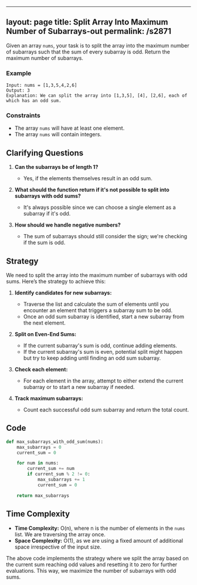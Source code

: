 
---
layout: page
title:  Split Array Into Maximum Number of Subarrays-out
permalink: /s2871
---

Given an array `nums`, your task is to split the array into the maximum number of subarrays such that the sum of every subarray is odd. Return the maximum number of subarrays.

### Example
```
Input: nums = [1,3,5,4,2,6]
Output: 3
Explanation: We can split the array into [1,3,5], [4], [2,6], each of which has an odd sum.
```

### Constraints
- The array `nums` will have at least one element.
- The array `nums` will contain integers.

## Clarifying Questions
1. **Can the subarrays be of length 1?**
   - Yes, if the elements themselves result in an odd sum.
   
2. **What should the function return if it's not possible to split into subarrays with odd sums?**
   - It's always possible since we can choose a single element as a subarray if it's odd.

3. **How should we handle negative numbers?**
   - The sum of subarrays should still consider the sign; we're checking if the sum is odd.

## Strategy
We need to split the array into the maximum number of subarrays with odd sums. Here’s the strategy to achieve this:

1. **Identify candidates for new subarrays:** 
   - Traverse the list and calculate the sum of elements until you encounter an element that triggers a subarray sum to be odd.
   - Once an odd sum subarray is identified, start a new subarray from the next element.

2. **Split on Even-End Sums:** 
   - If the current subarray's sum is odd, continue adding elements.
   - If the current subarray's sum is even, potential split might happen but try to keep adding until finding an odd sum subarray.

3. **Check each element:** 
   - For each element in the array, attempt to either extend the current subarray or to start a new subarray if needed.

4. **Track maximum subarrays:** 
   - Count each successful odd sum subarray and return the total count.

## Code
```python
def max_subarrays_with_odd_sum(nums):
    max_subarrays = 0
    current_sum = 0

    for num in nums:
        current_sum += num
        if current_sum % 2 != 0:
            max_subarrays += 1
            current_sum = 0

    return max_subarrays
```

## Time Complexity
- **Time Complexity:** O(n), where n is the number of elements in the `nums` list. We are traversing the array once.
- **Space Complexity:** O(1), as we are using a fixed amount of additional space irrespective of the input size.

The above code implements the strategy where we split the array based on the current sum reaching odd values and resetting it to zero for further evaluations. This way, we maximize the number of subarrays with odd sums.
